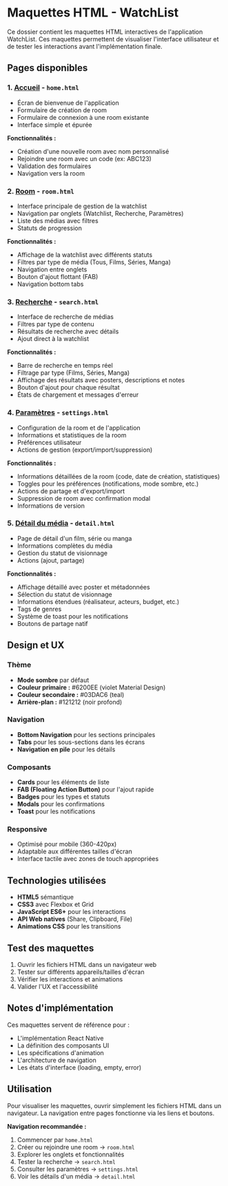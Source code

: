 # Maquettes HTML - WatchList

Ce dossier contient les maquettes HTML interactives de l'application WatchList. Ces maquettes permettent de visualiser l'interface utilisateur et de tester les interactions avant l'implémentation finale.

## Pages disponibles

### 1. [Accueil](./home.html) - `home.html`
- Écran de bienvenue de l'application
- Formulaire de création de room
- Formulaire de connexion à une room existante
- Interface simple et épurée

**Fonctionnalités :**
- Création d'une nouvelle room avec nom personnalisé
- Rejoindre une room avec un code (ex: ABC123)
- Validation des formulaires
- Navigation vers la room

### 2. [Room](./room.html) - `room.html`
- Interface principale de gestion de la watchlist
- Navigation par onglets (Watchlist, Recherche, Paramètres)
- Liste des médias avec filtres
- Statuts de progression

**Fonctionnalités :**
- Affichage de la watchlist avec différents statuts
- Filtres par type de média (Tous, Films, Séries, Manga)
- Navigation entre onglets
- Bouton d'ajout flottant (FAB)
- Navigation bottom tabs

### 3. [Recherche](./search.html) - `search.html`
- Interface de recherche de médias
- Filtres par type de contenu
- Résultats de recherche avec détails
- Ajout direct à la watchlist

**Fonctionnalités :**
- Barre de recherche en temps réel
- Filtrage par type (Films, Séries, Manga)
- Affichage des résultats avec posters, descriptions et notes
- Bouton d'ajout pour chaque résultat
- États de chargement et messages d'erreur

### 4. [Paramètres](./settings.html) - `settings.html`
- Configuration de la room et de l'application
- Informations et statistiques de la room
- Préférences utilisateur
- Actions de gestion (export/import/suppression)

**Fonctionnalités :**
- Informations détaillées de la room (code, date de création, statistiques)
- Toggles pour les préférences (notifications, mode sombre, etc.)
- Actions de partage et d'export/import
- Suppression de room avec confirmation modal
- Informations de version

### 5. [Détail du média](./detail.html) - `detail.html`
- Page de détail d'un film, série ou manga
- Informations complètes du média
- Gestion du statut de visionnage
- Actions (ajout, partage)

**Fonctionnalités :**
- Affichage détaillé avec poster et métadonnées
- Sélection du statut de visionnage
- Informations étendues (réalisateur, acteurs, budget, etc.)
- Tags de genres
- Système de toast pour les notifications
- Boutons de partage natif

## Design et UX

### Thème
- **Mode sombre** par défaut
- **Couleur primaire :** #6200EE (violet Material Design)
- **Couleur secondaire :** #03DAC6 (teal)
- **Arrière-plan :** #121212 (noir profond)

### Navigation
- **Bottom Navigation** pour les sections principales
- **Tabs** pour les sous-sections dans les écrans
- **Navigation en pile** pour les détails

### Composants
- **Cards** pour les éléments de liste
- **FAB (Floating Action Button)** pour l'ajout rapide
- **Badges** pour les types et statuts
- **Modals** pour les confirmations
- **Toast** pour les notifications

### Responsive
- Optimisé pour mobile (360-420px)
- Adaptable aux différentes tailles d'écran
- Interface tactile avec zones de touch appropriées

## Technologies utilisées

- **HTML5** sémantique
- **CSS3** avec Flexbox et Grid
- **JavaScript ES6+** pour les interactions
- **API Web natives** (Share, Clipboard, File)
- **Animations CSS** pour les transitions

## Test des maquettes

1. Ouvrir les fichiers HTML dans un navigateur web
2. Tester sur différents appareils/tailles d'écran
3. Vérifier les interactions et animations
4. Valider l'UX et l'accessibilité

## Notes d'implémentation

Ces maquettes servent de référence pour :
- L'implémentation React Native
- La définition des composants UI
- Les spécifications d'animation
- L'architecture de navigation
- Les états d'interface (loading, empty, error)

## Utilisation

Pour visualiser les maquettes, ouvrir simplement les fichiers HTML dans un navigateur. La navigation entre pages fonctionne via les liens et boutons.

**Navigation recommandée :**
1. Commencer par `home.html`
2. Créer ou rejoindre une room → `room.html`
3. Explorer les onglets et fonctionnalités
4. Tester la recherche → `search.html`
5. Consulter les paramètres → `settings.html`
6. Voir les détails d'un média → `detail.html`
